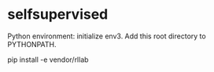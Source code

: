 # selfsupervised

Python environment: initialize env3. Add this root directory to PYTHONPATH.

pip install -e vendor/rllab
